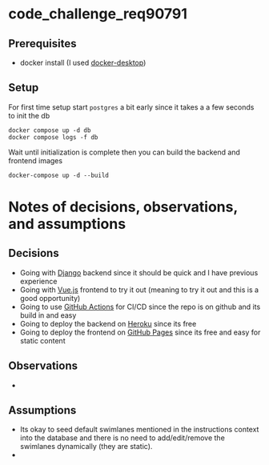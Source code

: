 # code_challenge_req90791

## Prerequisites

- docker install (I used [docker-desktop](https://www.docker.com/products/docker-desktop/))

## Setup

For first time setup start `postgres` a bit early since it takes a a few seconds to init the db

    docker compose up -d db
    docker compose logs -f db

Wait until initialization is complete then you can build the backend and frontend images

    docker-compose up -d --build


# Notes of decisions, observations, and assumptions

## Decisions

- Going with [Django](https://www.djangoproject.com/) backend since it should be quick and I have previous experience
- Going with [Vue.js](https://vuejs.org/) frontend to try it out (meaning to try it out and this is a good opportunity)
- Going to use [GitHub Actions](https://github.com/features/actions) for CI/CD since the repo is on github and its build in and easy
- Going to deploy the backend on [Heroku](https://www.heroku.com/) since its free
- Going to deploy the frontend on [GitHub Pages](https://pages.github.com/) since its free and easy for static content

## Observations

- 

## Assumptions

- Its okay to seed default swimlanes mentioned in the instructions context into the database and there is no need to add/edit/remove the swimlanes dynamically (they are static).
- 